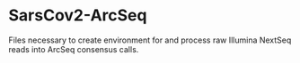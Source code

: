 # SarsCov2-ArcSeq

Files necessary to create environment for and process raw Illumina NextSeq reads into ArcSeq consensus calls.
